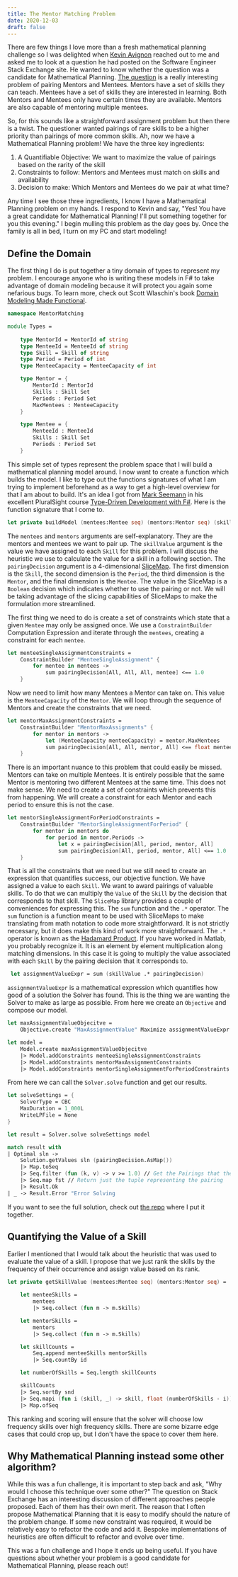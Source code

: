```yaml
---
title: The Mentor Matching Problem
date: 2020-12-03
draft: false
---
```


There are few things I love more than a fresh mathematical planning challenge so I was delighted when [Kevin Avignon](https://twitter.com/KAvignon) reached out to me and asked me to look at a question he had posted on the Software Engineer Stack Exchange site. He wanted to know whether the question was a candidate for Mathematical Planning. [The question](https://softwareengineering.stackexchange.com/questions/418268/mentorship-schedule-matchmaking-algorithm) is a really interesting problem of pairing Mentors and Mentees. Mentors have a set of skills they can teach. Mentees have a set of skills they are interested in learning. Both Mentors and Mentees only have certain times they are available. Mentors are also capable of mentoring multiple mentees.

So, for this sounds like a straightforward assignment problem but then there is a twist. The questioner wanted pairings of rare skills to be a higher priority than pairings of more common skills. Ah, now we have a Mathematical Planning problem! We have the three key ingredients:

1. A Quantifiable Objective: We want to maximize the value of pairings based on the rarity of the skill
2. Constraints to follow: Mentors and Mentees must match on skills and availability
3. Decision to make: Which Mentors and Mentees do we pair at what time?

Any time I see those three ingredients, I know I have a Mathematical Planning problem on my hands. I respond to Kevin and say, "Yes! You have a great candidate for Mathematical Planning! I'll put something together for you this evening." I begin mulling this problem as the day goes by. Once the family is all in bed, I turn on my PC and start modeling!

## Define the Domain

The first thing I do is put together a tiny domain of types to represent my problem. I encourage anyone who is writing these models in F# to take advantage of domain modeling because it will protect you again some nefarious bugs. To learn more, check out Scott Wlaschin's book [Domain Modeling Made Functional](https://fsharpforfunandprofit.com/books/).

```fsharp
namespace MentorMatching

module Types =
    
    type MentorId = MentorId of string
    type MenteeId = MenteeId of string
    type Skill = Skill of string
    type Period = Period of int
    type MenteeCapacity = MenteeCapacity of int

    type Mentor = {
        MentorId : MentorId
        Skills : Skill Set
        Periods : Period Set
        MaxMentees : MenteeCapacity
    }

    type Mentee = {
        MenteeId : MenteeId
        Skills : Skill Set
        Periods : Period Set
    }
```

This simple set of types represent the problem space that I will build a mathematical planning model around. I now want to create a function which builds the model. I like to type out the functions signatures of what I am trying to implement beforehand as a way to get a high-level overview for that I am about to build. It's an idea I got from [Mark Seemann](https://blog.ploeh.dk/) in his excellent PluralSight course [Type-Driven Development with F#](https://app.pluralsight.com/library/courses/fsharp-type-driven-development/table-of-contents). Here is the function signature that I come to.

```fsharp
let private buildModel (mentees:Mentee seq) (mentors:Mentor seq) (skillValue:SMap<Skill,float>) (pairingDecision:SMap4<Skill,Period,Mentor,Mentee,Decision>) : Model =
```

The `mentees` and `mentors` arguments are self-explanatory. They are the mentors and mentees we want to pair up. The `skillValue` argument is the value we have assigned to each `Skill` for this problem. I will discuss the heuristic we use to calculate the value for a skill in a following section. The `pairingDecision` argument is a 4-dimensional [SliceMap](http://matthewcrews.com/SliceMap/#/). The first dimension is the `Skill`, the second dimension is the `Period`, the third dimension is the `Mentor`, and the final dimension is the `Mentee`. The value in the SliceMap is a `Boolean` decision which indicates whether to use the pairing or not. We will be taking advantage of the slicing capabilities of SliceMaps to make the formulation more streamlined.

The first thing we need to do is create a set of constraints which state that a given `Mentee` may only be assigned once. We use a `ConstraintBuilder` Computation Expression and iterate through the `mentees`, creating a constraint for each `mentee`.

```fsharp
let menteeSingleAssignmentConstraints =
    ConstraintBuilder "MenteeSingleAssignment" {
        for mentee in mentees ->
            sum pairingDecision[All, All, All, mentee] <== 1.0
    }
```

Now we need to limit how many Mentees a Mentor can take on. This value is the `MenteeCapacity` of the `Mentor`. We will loop through the sequence of Mentors and create the constraints that we need.

```fsharp
let mentorMaxAssignmentConstraints =
    ConstraintBuilder "MentorMaxAssignments" {
        for mentor in mentors ->
            let (MenteeCapacity menteeCapacity) = mentor.MaxMentees
            sum pairingDecision[All, All, mentor, All] <== float menteeCapacity
    }
```

There is an important nuance to this problem that could easily be missed. Mentors can take on multiple Mentees. It is entirely possible that the same Mentor is mentoring two different Mentees at the same time. This does not make sense. We need to create a set of constraints which prevents this from happening. We will create a constraint for each Mentor and each period to ensure this is not the case.

```fsharp
let mentorSingleAssignmentForPeriodConstraints =
    ConstraintBuilder "MentorSingleAssignmentForPeriod" {
        for mentor in mentors do
            for period in mentor.Periods ->
                let x = pairingDecision[All, period, mentor, All]
                sum pairingDecision[All, period, mentor, All] <== 1.0
    }
```

That is all the constraints that we need but we still need to create an expression that quantifies success, our objective function. We have assigned a value to each `Skill`. We want to award pairings of valuable skills. To do that we can multiply the `Value` of the `Skill` by the decision that corresponds to that skill. The `SliceMap` library provides a couple of conveniences for expressing this. The `sum` function and the `.*` operator. The `sum` function is a function meant to be used with SliceMaps to make translating from math notation to code more straightforward. It is not strictly necessary, but it does make this kind of work more straightforward. The `.*` operator is known as the [Hadamard Product](https://en.wikipedia.org/wiki/Hadamard_product_(matrices)). If you have worked in Matlab, you probably recognize it. It is an element by element multiplication along matching dimensions. In this case it is going to multiply the value associated with each `Skill` by the pairing decision that it corresponds to.

```fsharp
 let assignmentValueExpr = sum (skillValue .* pairingDecision)
```

`assignmentValueExpr` is a mathematical expression which quantifies how good of a solution the Solver has found. This is the thing we are wanting the Solver to make as large as possible. From here we create an `Objective` and compose our model.

```fsharp
let maxAssignmentValueObjecitve =
    Objective.create "MaxAssignmentValue" Maximize assignmentValueExpr

let model =
    Model.create maxAssignmentValueObjecitve
    |> Model.addConstraints menteeSingleAssignmentConstraints
    |> Model.addConstraints mentorMaxAssignmentConstraints
    |> Model.addConstraints mentorSingleAssignmentForPeriodConstraints
```

From here we can call the `Solver.solve` function and get our results.

```fsharp
let solveSettings = {
    SolverType = CBC
    MaxDuration = 1_000L
    WriteLPFile = None
}

let result = Solver.solve solveSettings model

match result with
| Optimal sln ->
    Solution.getValues sln (pairingDecision.AsMap())
    |> Map.toSeq
    |> Seq.filter (fun (k, v) -> v >= 1.0) // Get the Pairings that the solver selected
    |> Seq.map fst // Return just the tuple representing the pairing
    |> Result.Ok
| _ -> Result.Error "Error Solving
```

If you want to see the full solution, check out [the repo](https://github.com/matthewcrews/MentorMatching) where I put it together.

## Quantifying the Value of a Skill

Earlier I mentioned that I would talk about the heuristic that was used to evaluate the value of a skill. I propose that we just rank the skills by the frequency of their occurrence and assign value based on its rank.

```fsharp
let private getSkillValue (mentees:Mentee seq) (mentors:Mentor seq) =
    
    let menteeSkills =
        mentees
        |> Seq.collect (fun m -> m.Skills)

    let mentorSkills =
        mentors
        |> Seq.collect (fun m -> m.Skills)

    let skillCounts =
        Seq.append menteeSkills mentorSkills
        |> Seq.countBy id

    let numberOfSkills = Seq.length skillCounts

    skillCounts
    |> Seq.sortBy snd
    |> Seq.mapi (fun i (skill, _) -> skill, float (numberOfSkills - i))
    |> Map.ofSeq
```

This ranking and scoring will ensure that the solver will choose low frequency skills over high frequency skills. There are some bizarre edge cases that could crop up, but I don't have the space to cover them here.

## Why Mathematical Planning instead some other algorithm?

While this was a fun challenge, it is important to step back and ask, "Why would I choose this technique over some other?" The question on Stack Exchange has an interesting discussion of different approaches people proposed. Each of them has their own merit. The reason that I often propose Mathematical Planning that it is easy to modify should the nature of the problem change. If some new constraint was required, it would be relatively easy to refactor the code and add it. Bespoke implementations of heuristics are often difficult to refactor and evolve over time.

This was a fun challenge and I hope it ends up being useful. If you have questions about whether your problem is a good candidate for Mathematical Planning, please reach out!

